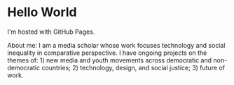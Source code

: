 <!DOCTYPE html>
<html>
<body>
<h1>Hello World</h1>
<p>I'm hosted with GitHub Pages.</p>
<p>About me: I am a media scholar whose work focuses technology and social inequality in comparative perspective. I have ongoing projects on the themes of: 1) new media and youth movements across democratic and non-democratic countries; 2) technology, design, and social justice; 3) future of work.</p>

</body>
</html>
